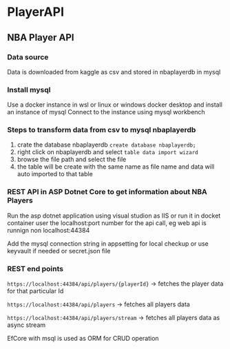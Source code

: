 # PlayerAPI

## NBA Player API

### Data source
Data is downloaded from kaggle as csv and stored in nbaplayerdb in mysql

### Install mysql
Use a docker instance in wsl or linux or windows docker desktop and install an instance of mysql
Connect to the instance using mysql workbench

### Steps to transform data from csv to mysql nbaplayerdb
1. crate the database nbaplayerdb `create database nbaplayerdb;`
2. right click on nbaplayerdb and select `table data import wizard`
3. browse the file path and select the file
4. the table will be create with the same name as file name and data will auto imported to that table



### REST API in ASP Dotnet Core to get information about NBA Players

Run the asp dotnet application using visual studion as IIS or run it in docket container
user the localhost:port number for the api call, eg web api is runnign non localhost:44384

Add the mysql connection string in appsetting for local checkup or use keyvault if needed or secret.json file

### REST end points
`https://localhost:44384/api/players/{playerId}` -> fetches the player data for that particular Id

`https://localhost:44384/api/players` -> fetches all players data

`https://localhost:44384/api/players/stream` -> fetches all players data as async stream

EfCore with msql is used as ORM for CRUD operation
